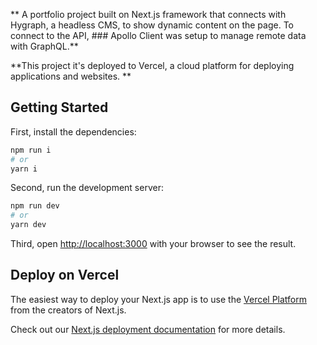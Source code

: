 ** A portfolio project built on Next.js framework that connects with Hygraph, a headless CMS, to show dynamic content on the page. To connect to the API, ### Apollo Client was setup to manage remote data with GraphQL.**

**This project it's deployed to Vercel, a cloud platform for deploying applications and websites. **

## Getting Started

First, install the dependencies:

```bash
npm run i
# or
yarn i
```

Second, run the development server:

```bash
npm run dev
# or
yarn dev
```

Third, open [http://localhost:3000](http://localhost:3000) with your browser to see the result.

## Deploy on Vercel

The easiest way to deploy your Next.js app is to use the [Vercel Platform](https://vercel.com/new?utm_medium=default-template&filter=next.js&utm_source=create-next-app&utm_campaign=create-next-app-readme) from the creators of Next.js.

Check out our [Next.js deployment documentation](https://nextjs.org/docs/deployment) for more details.
